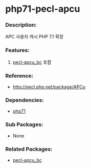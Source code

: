 # php71-pecl-apcu

### Description:
APC 사용자 캐시 PHP 7.1 확장

### Features:
1. [pecl-apcu_bc](http://pecl.php.net/package/apcu_bc) 포함

### Reference:
* http://pecl.php.net/package/APCu

### Dependencies:
* [php71](pkg-addon-php71.md)

### Sub Packages:
* None

### Related Packages:
* [pecl-apcu_bc](http://pecl.php.net/package/apcu_bc)

